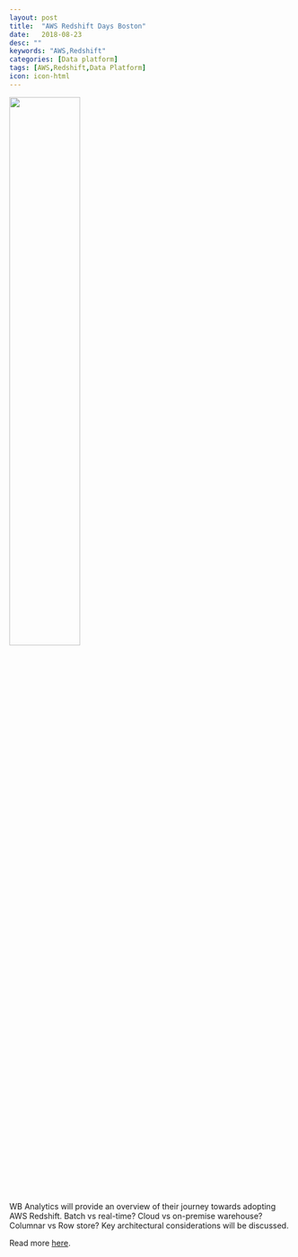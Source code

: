 ```yaml
---
layout: post
title:  "AWS Redshift Days Boston"
date:   2018-08-23
desc: ""
keywords: "AWS,Redshift"
categories: [Data platform]
tags: [AWS,Redshift,Data Platform]
icon: icon-html
---
```


<img src="{{ site.img_path }}/redshift/web-redshift_days.jpg" width="50%" display="block">


WB Analytics will provide an overview of their journey towards adopting AWS Redshift. Batch vs real-time? Cloud vs on-premise warehouse? Columnar vs Row store? Key architectural considerations will be discussed.

Read more [here](https://aws.amazon.com/events/).